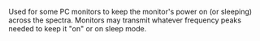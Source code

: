 Used for some PC monitors to keep the monitor's power on (or sleeping) across the spectra. Monitors may transmit whatever frequency peaks needed to keep it "on" or on sleep mode.